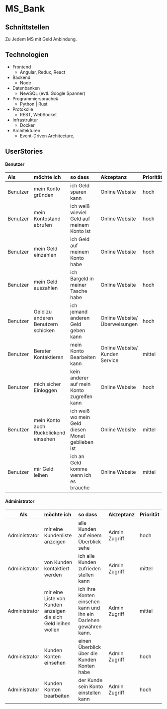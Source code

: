 



# MS_Bank

## Schnittstellen

Zu Jedem MS mit Geld Anbindung.

## Technologien

* Frontend
  * Angular, Redux, React
* Backend
  * Node
* Datenbanken
  * NewSQL (evtl. Google Spanner)
* Programmiersprache#
  * Python | Rust
* Protokolle
  * REST, WebSocket
* Infrastruktur
  * Docker
* Architekturen
  * Event-Driven Architecture,

## UserStories

#### Benutzer

| **Als**  | **möchte ich**| **so dass** | **Akzeptanz**| Priorität |
| :------- | :--------------------------------- | :----------------------------------------- | :------------------ | ------------------- |
| Benutzer | mein Konto gründen                 | ich Geld sparen kann                       | Online Website      | hoch  |
| Benutzer | mein Kontostand abrufen            | ich weiß wieviel Geld auf meinem Konto ist | Online Website      | hoch  |
| Benutzer | mein Geld einzahlen            | ich Geld auf meinem Konto habe             | Online Website      | hoch  |
| Benutzer | mein Geld auszahlen | ich Bargeld in meiner Tasche habe | Online Website | hoch |
| Benutzer | Geld zu anderen Benutzern schicken | ich jemand anderen Geld geben kann         | Online Website/ Überweisungen | hoch |
| Benutzer | Berater Kontaktieren | mein Konto Bearbeiten kann | Online Website/ Kunden Service | mittel |
| Benutzer | mich sicher Einloggen | kein anderer auf mein Konto zugreifen kann | Online Website | hoch |
| Benutzer | mein Konto auch Rückblickend einsehen | ich weiß wo mein Geld diesen Monat geblieben ist | Online Website | mittel |
| Benutzer | mir Geld leihen | ich an Geld komme wenn ich es brauche | Online Website | mittel |

#### Administrator


| **Als**  | **möchte ich**| **so dass** | **Akzeptanz**| Priorität |
| -------- | :--------------------------------- | :----------------------------------------- | :------------------ | ------------------- |
| Administrator | mir eine Kundenliste anzeigen | alle Kunden auf einem Überblick sehe | Admin Zugriff | hoch |
| Administrator | von Kunden kontaktiert werden | ich alle Kunden zufrieden stellen kann | Admin Zugriff | mittel |
| Administrator | mir eine Liste von Kunden anzeigen die sich Geld leihen wollen | ich ihre Konten einsehen kann und ihn ein Darlehen gewähren kann. | Admin Zugriff | mittel |
| Administrator | Kunden Konten einsehen | einen Überblick über die Kunden Konten habe | Admin Zugriff | hoch |
| Administrator | Kunden Konten bearbeiten | der Kunde sein Konto einstellen kann | Admin Zugriff | hoch |

